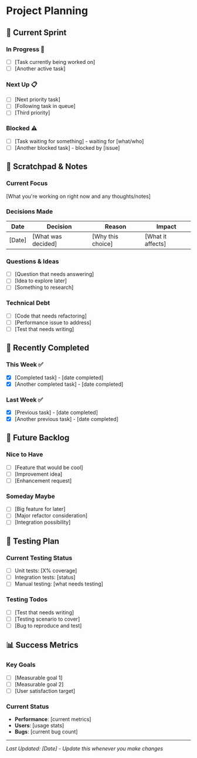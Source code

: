 # Project Planning

## 🎯 Current Sprint

### In Progress 🚧
- [ ] [Task currently being worked on]
- [ ] [Another active task]

### Next Up 📋
- [ ] [Next priority task]
- [ ] [Following task in queue]
- [ ] [Third priority]

### Blocked ⚠️
- [ ] [Task waiting for something] - waiting for [what/who]
- [ ] [Another blocked task] - blocked by [issue]

## 📝 Scratchpad & Notes

### Current Focus
[What you're working on right now and any thoughts/notes]

### Decisions Made
| Date | Decision | Reason | Impact |
|------|----------|--------|---------|
| [Date] | [What was decided] | [Why this choice] | [What it affects] |

### Questions & Ideas
- [ ] [Question that needs answering]
- [ ] [Idea to explore later]
- [ ] [Something to research]

### Technical Debt
- [ ] [Code that needs refactoring]
- [ ] [Performance issue to address]
- [ ] [Test that needs writing]

## 🎉 Recently Completed

### This Week ✅
- [x] [Completed task] - [date completed]
- [x] [Another completed task] - [date completed]

### Last Week ✅
- [x] [Previous task] - [date completed]
- [x] [Another previous task] - [date completed]

## 🔮 Future Backlog

### Nice to Have
- [ ] [Feature that would be cool]
- [ ] [Improvement idea]
- [ ] [Enhancement request]

### Someday Maybe
- [ ] [Big feature for later]
- [ ] [Major refactor consideration]
- [ ] [Integration possibility]

## 🧪 Testing Plan

### Current Testing Status
- [ ] Unit tests: [X% coverage]
- [ ] Integration tests: [status]
- [ ] Manual testing: [what needs testing]

### Testing Todos
- [ ] [Test that needs writing]
- [ ] [Testing scenario to cover]
- [ ] [Bug to reproduce and test]

## 📊 Success Metrics

### Key Goals
- [ ] [Measurable goal 1]
- [ ] [Measurable goal 2]
- [ ] [User satisfaction target]

### Current Status
- **Performance**: [current metrics]
- **Users**: [usage stats]
- **Bugs**: [current bug count]

---

*Last Updated: [Date] - Update this whenever you make changes*